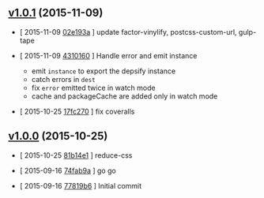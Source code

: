 <!-- LATEST b0391bf -->

## [v1.0.1](https://github.com/zoubin/reduce-css/commit/b0391bf) (2015-11-09)

* [ 2015-11-09 [02e193a](https://github.com/zoubin/reduce-css/commit/02e193a) ] update factor-vinylify, postcss-custom-url, gulp-tape

* [ 2015-11-09 [4310160](https://github.com/zoubin/reduce-css/commit/4310160) ] Handle error and emit instance
    
    * emit `instance` to export the depsify instance
    * catch errors in `dest`
    * fix `error` emitted twice in watch mode
    * cache and packageCache are added only in watch mode

* [ 2015-10-25 [17fc270](https://github.com/zoubin/reduce-css/commit/17fc270) ] fix coveralls

## [v1.0.0](https://github.com/zoubin/reduce-css/commit/933aaa4) (2015-10-25)

* [ 2015-10-25 [81b14e1](https://github.com/zoubin/reduce-css/commit/81b14e1) ] reduce-css

* [ 2015-09-16 [74fab9a](https://github.com/zoubin/reduce-css/commit/74fab9a) ] go go

* [ 2015-09-16 [77819b6](https://github.com/zoubin/reduce-css/commit/77819b6) ] Initial commit

